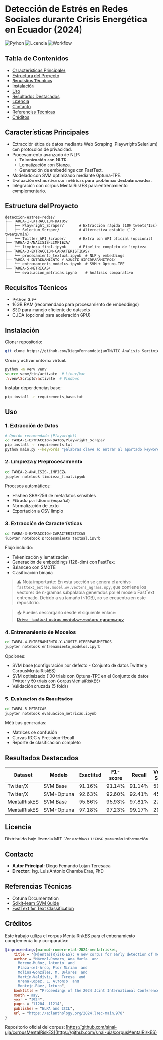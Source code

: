 
# Detección de Estrés en Redes Sociales durante Crisis Energética en Ecuador (2024)

![Python](https://img.shields.io/badge/python-3.8%20%7C%203.9%20%7C%203.10-blue)
![Licencia](https://img.shields.io/badge/license-MIT-green)
![Workflow](https://img.shields.io/badge/Workflow-CRISP--DM-blueviolet)

## Tabla de Contenidos

- [Características Principales](#características-principales)
- [Estructura del Proyecto](#estructura-del-proyecto)
- [Requisitos Técnicos](#requisitos-técnicos)
- [Instalación](#instalación)
- [Uso](#uso)
- [Resultados Destacados](#resultados-destacados)
- [Licencia](#licencia)
- [Contacto](#contacto)
- [Referencias Técnicas](#referencias-técnicas)
- [Créditos](#créditos)

## Características Principales

- Extracción ética de datos mediante Web Scraping (Playwright/Selenium) con protocolos de privacidad.
- Procesamiento avanzado de NLP:
  - Tokenización con NLTK.
  - Lematización con Stanza.
  - Generación de embeddings con FastText.
- Modelado con SVM optimizado mediante Optuna-TPE.
- Evaluación exhaustiva con métricas para problemas desbalanceados.
- Integración con corpus MentalRiskES para entrenamiento complementario.

## Estructura del Proyecto

```
deteccion-estres-redes/
├── TAREA-1-EXTRACCION-DATOS/
│   ├── Playwright_Scraper/       # Extracción rápida (100 tweets/15s)
│   ├── Selenium_Scraper/         # Alternativa estable (1.2 tweets/min)
│   └── Twitter_API_Scraper/      # Extra con API oficial (opcional)
├── TAREA-2-ANALISIS-LIMPIEZA/
│   └── limpieza_final.ipynb      # Pipeline completo de limpieza
├── TAREA-3-EXTRACCION-CARACTERISTICAS/
│   └── procesamiento_textual.ipynb  # NLP y embeddings
├── TAREA-4-ENTRENAMIENTO-Y-AJUSTE-HIPERPARAMETROS/
│   └── entrenamiento_modelos.ipynb  # SVM + Optuna-TPE
└── TAREA-5-METRICAS/
    └── evaluacion_metricas.ipynb    # Análisis comparativo
```

## Requisitos Técnicos

- Python 3.9+
- 16GB RAM (recomendado para procesamiento de embeddings)
- SSD para manejo eficiente de datasets
- CUDA (opcional para aceleración GPU)

## Instalación

Clonar repositorio:

```bash
git clone https://github.com/DiegoFernandoLojanTN/TIC_Analisis_Sentimientos_SVM_OPTUNA.git
```

Crear y activar entorno virtual:

```bash
python -m venv venv
source venv/bin/activate  # Linux/Mac
.\venv\Scripts\activate  # Windows
```

Instalar dependencias base:

```bash
pip install -r requirements_base.txt
```

## Uso

### 1. Extracción de Datos

```bash
# Opción recomendada (Playwright)
cd TAREA-1-EXTRACCION-DATOS/Playwright_Scraper
pip install -r requirements.txt
python main.py --keywords "palabras clave (o entrar al apartado keywords)" --max_tweets 500
```

### 2. Limpieza y Preprocesamiento

```bash
cd TAREA-2-ANALISIS-LIMPIEZA
jupyter notebook limpieza_final.ipynb
```

Procesos automáticos:

- Hasheo SHA-256 de metadatos sensibles
- Filtrado por idioma (español)
- Normalización de texto
- Exportación a CSV limpio

### 3. Extracción de Características

```bash
cd TAREA-3-EXTRACCION-CARACTERISTICAS
jupyter notebook procesamiento_textual.ipynb
```

Flujo incluido:

- Tokenización y lematización
- Generación de embeddings (128-dim) con FastText
- Balanceo con SMOTE
- Clasificación binaria

> ⚠️ Nota importante: En esta sección se genera el archivo `fasttext_estres.model.wv.vectors_ngrams.npy`, que contiene los vectores de n-gramas subpalabra generados por el modelo FastText entrenado. Debido a su tamaño (~1GB), no se encuentra en este repositorio.

> 📥 Puedes descargarlo desde el siguiente enlace:  
[Drive - fasttext_estres.model.wv.vectors_ngrams.npy](https://drive.google.com/drive/folders/1FMycNIdyez94pudQLozHRWrVbuPHtAv2?usp=sharing)

### 4. Entrenamiento de Modelos

```bash
cd TAREA-4-ENTRENAMIENTO-Y-AJUSTE-HIPERPARAMETROS
jupyter notebook entrenamiento_modelos.ipynb
```

Opciones:

- SVM base (configuración por defecto - Conjunto de datos Twitter y CorpusMentalRiskES)
- SVM optimizado (100 trials con Optuna-TPE en el Conjunto de datos Twitter y 50 trials con CorpusMentalRiskES)
- Validación cruzada (5 folds)

### 5. Evaluación de Resultados

```bash
cd TAREA-5-METRICAS
jupyter notebook evaluacion_metricas.ipynb
```

Métricas generadas:

- Matrices de confusión
- Curvas ROC y Precision-Recall
- Reporte de clasificación completo

## Resultados Destacados

| Dataset       | Modelo         | Exactitud | F1-score | Recall  | Vectores Soporte |
|---------------|----------------|-----------|----------|---------|------------------|
| Twitter/X     | SVM Base       | 91.16%    | 91.14%   | 91.14%  | 50.9%            |
| Twitter/X     | SVM+Optuna     | 92.63%    | 92.60%   | 92.41%  | 45.2%            |
| MentalRiskES  | SVM Base       | 95.86%    | 95.93%   | 97.81%  | 27.0%            |
| MentalRiskES  | SVM+Optuna     | 97.18%    | 97.23%   | 99.17%  | 20.0%            |


## Licencia

Distribuido bajo licencia MIT. Ver archivo `LICENSE` para más información.

## Contacto

- **Autor Principal:** Diego Fernando Lojan Tenesaca
- **Director:** Ing. Luis Antonio Chamba Eras, PhD  

## Referencias Técnicas

- [Optuna Documentation](https://optuna.org/)
- [Scikit-learn SVM Guide](https://scikit-learn.org/stable/modules/svm.html)
- [FastText for Text Classification](https://fasttext.cc/)

## Créditos

Este trabajo utiliza el corpus MentalRiskES para el entrenamiento complementario y comparativo:

```bibtex
@inproceedings{marmol-romero-etal-2024-mentalriskes,
    title = "{M}ental{R}isk{ES}: A new corpus for early detection of mental disorders in {S}panish",
    author = "Mármol-Romero, Ana María  and
      Moreno-Muñoz, Antonio  and
      Plaza-del-Arco, Flor Miriam  and
      Molina-González, M. Dolores  and
      Martín-Valdivia, M. Teresa  and
      Ureña-López, L. Alfonso  and
      Montejo-Ráez, Arturo",
    booktitle = "Proceedings of the 2024 Joint International Conference on Computational Linguistics, Language Resources and Evaluation (LREC-COLING 2024)",
    month = may,
    year = "2024",
    pages = "11204--11214",
    publisher = "ELRA and ICCL",
    url = "https://aclanthology.org/2024.lrec-main.978"
}
```

Repositorio oficial del corpus: [https://github.com/sinai-uja/corpusMentalRiskES](https://github.com/sinai-uja/corpusMentalRiskES)
